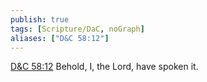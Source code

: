 ```yaml
---
publish: true
tags: [Scripture/DaC, noGraph]
aliases: ["D&C 58:12"]
---
```

[D&C 58:12](https://churchofjesuschrist.org/study/scriptures/dc-testament/dc/58?lang=eng&id=p12#p12) Behold, I, the Lord, have spoken it.
